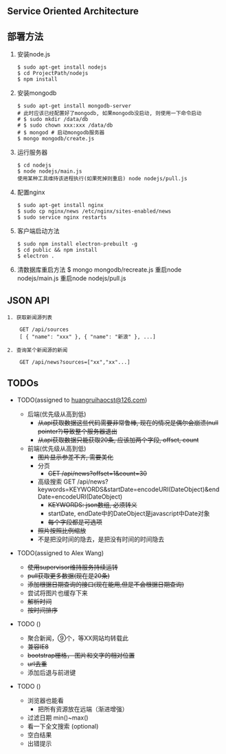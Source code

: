 ## Service Oriented Architecture

## 部署方法

1. 安装node.js
    ```
    $ sudo apt-get install nodejs
    $ cd ProjectPath/nodejs
    $ npm install
    ```
2. 安装mongodb
    ```
    $ sudo apt-get install mongodb-server
    # 此时应该已经配置好了mongodb, 如果mongodb没启动, 则使用一下命令启动
    # $ sudo mkdir /data/db
    # $ sudo chown xxx:xxx /data/db
    # $ mongod # 启动mongodb服务器
    $ mongo mongodb/create.js
    ```
3. 运行服务器
    ```
    $ cd nodejs
    $ node nodejs/main.js
    使用某种工具维持该进程执行(如果死掉则重启) node nodejs/pull.js
    ```
4. 配置nginx
    ```
    $ sudo apt-get install nginx
    $ sudo cp nginx/news /etc/nginx/sites-enabled/news
    $ sudo service nginx restarts
    ```
5. 客户端启动方法
    ```
    $ sudo npm install electron-prebuilt -g
    $ cd public && npm install
    $ electron .
    ```

6. 清数据库重启方法
    $ mongo mongodb/recreate.js
    重启node nodejs/main.js
    重启node nodejs/pull.js

## JSON API
    1. 获取新闻源列表

        GET /api/sources
        [ { "name": "xxx" }, { "name": "新浪" }, ...]

    2. 查询某个新闻源的新闻

        GET /api/news?sources=["xx","xx"...]

## TODOs
* TODO(assigned to huangruihaocst@126.com)
    - 后端(优先级从高到低)
        - ~~从api获取数据这些代码需要非常鲁棒, 现在的情况是偶尔会崩溃(null pointer?)导致整个服务器退出~~
        - ~~从api获取数据只能获取20条, 应该加两个字段, offset, count~~
    - 前端(优先级从高到低)
        - ~~图片显示参差不齐, 需要美化~~
        - 分页
            - ~~GET /api/news?offset=1&count=30~~
        - 高级搜索 GET /api/news?keywords=KEYWORDS&startDate=encodeURI(DateObject)&endDate=encodeURI(DateObject)
            - ~~KEYWORDS: json数组, 必须转义~~
            - startDate, endDate中的DateObject是javascript中Date对象
            - ~~每个字段都是可选项~~
        - ~~照片按照比例缩放~~
        - 不是把没时间的隐去，是把没有时间的时间隐去

* TODO(assigned to Alex Wang)
    - ~~使用supervisor维持服务持续运转~~
    - ~~pull获取更多数据(现在是20条)~~
    - ~~添加根据日期查询的接口(现在能用,但是不会根据日期查询)~~
    - 尝试将图片也缓存下来
    - ~~解析时间~~
    - ~~按时间排序~~

* TODO ()
    - 聚合新闻，⑨个，等XX网站均转载此
    - ~~兼容IE8~~
    - ~~bootstrap栅格， 图片和文字的相对位置~~
    - ~~url去重~~
    - 添加后退与前进键

* TODO ()

    - 浏览器也能看
      - 把所有资源放在远端（渐进增强）
    - 过滤日期 min()~max()
    - 看一下全文搜索 (optional)
    - 空白结果
    - 出错提示

